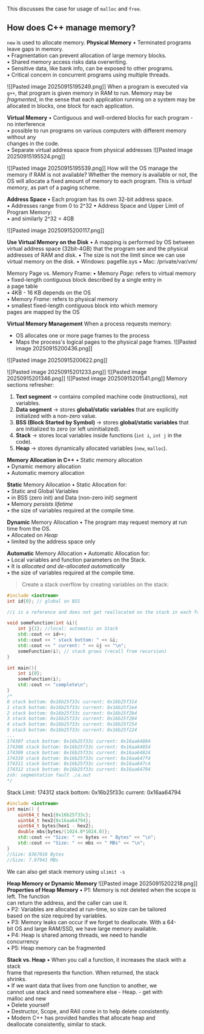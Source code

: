 This discusses the case for usage of `malloc` and `free`.

## How does C++ manage memory?
`new` is used to allocate memory. 
**Physical Memory**
• Terminated programs leave gaps in memory.  
• Fragmentation can prevent allocation of large memory blocks.  
• Shared memory access risks data overwriting.  
• Sensitive data, like bank info, can be exposed to other programs.  
• Critical concern in concurrent programs using multiple threads.

![[Pasted image 20250915195249.png]]
When a program is executed via `g++`, that program is given memory in RAM to run. 
Memory may be *fragmented*, in the sense that each application running on a system may be allocated in blocks, one block for each application. 

**Virtual Memory**
• Contiguous and well-ordered blocks for each program - no interference  
• possible to run programs on various computers with different memory without any  
changes in the code.  
• Separate virtual address space from physical addresses
![[Pasted image 20250915195524.png]]

![[Pasted image 20250915195539.png]]
How will the OS manage the memory if RAM is not available? Whether the memory is available or not, the OS will allocate a fixed amount of memory to each program. This is *virtual memory*, as part of a paging scheme. 

**Address Space**
• Each program has its own 32-bit address space.  
	• Addresses range from 0 to 2^32
• Address Space and Upper Limit of Program Memory:  
	• and similarly 2^32 = 4GB

![[Pasted image 20250915200117.png]]

**Use Virtual Memory on the Disk**
• A mapping is performed by OS between
virtual address space (32bit-4GB) that the
program see and the physical addresses
of RAM and disk.
• The size is not the limit since we can use
virtual memory on the disk.
	• Windows: pagefile.sys
	• Mac: /private/var/vm/

Memory Page vs. Memory Frame:
• Memory *Page*: refers to virtual memory  
	• fixed-length contiguous block described by a single entry in  
	a page table  
	• 4KB - 16 KB depends on the OS  
• Memory *Frame*: refers to physical memory  
	• smallest fixed-length contiguous block into which memory  
	pages are mapped by the OS

**Virtual Memory Management**
When a process requests memory:
- OS allocates one or more page frames to the process
- Maps the process's logical pages to the physical page frames. 
![[Pasted image 20250915200436.png]]

![[Pasted image 20250915200622.png]]

![[Pasted image 20250915201233.png]]
![[Pasted image 20250915201346.png]]
![[Pasted image 20250915201541.png]]
Memory sections refresher:
1. **Text segment** → contains compiled machine code (instructions), not variables.
2. **Data segment** → stores **global/static variables** that are explicitly initialized with a non-zero value.
3. **BSS (Block Started by Symbol)** → stores **global/static variables** that are initialized to zero (or left uninitialized).
4. **Stack** → stores local variables inside functions (`int i`, `int j` in the code).
5. **Heap** → stores dynamically allocated variables (`new`, `malloc`).

**Memory Allocation in C++**
	• Static memory allocation  
	• Dynamic memory allocation  
	• Automatic memory allocation

**Static** Memory Allocation
• Static Allocation for:  
	• Static and Global Variables  
		• in BSS (zero init) and Data (non-zero init) segment  
	• Memory *persists lifetime*  
	• the size of variables required at the compile time.

**Dynamic** Memory Allocation
• The program may request memory at run time from the OS.  
• Allocated on *Heap*  
• limited by the address space only

**Automatic** Memory Allocation 
• Automatic Allocation for:  
	• Local variables and function parameters on the Stack.  
	• It is *allocated and de-allocated automatically*  
	• the size of variables required at the compile time.

> Create a stack overflow by creating variables on the stack: 

```c++
#include <iostream>  
int id{0}; // global on BSS  

//i is a reference and does not get reallocated on the stack in each function  call.  

void someFunction(int &i){  
	int j{1}; //local: automatic on Stack  
	std::cout << id++;  
	std::cout << " stack bottom: " << &i;  
	std::cout << " current: " << &j << "\n";  
	someFunction(i); // stack grows (recall from recursion)
}

int main(){  
	int i{0};  
	someFunction(i);  
	std::cout << "complete\n";  
}
/*  
0 stack bottom: 0x16b25f33c current: 0x16b25f314  
1 stack bottom: 0x16b25f33c current: 0x16b25f2e4  
2 stack bottom: 0x16b25f33c current: 0x16b25f2b4  
3 stack bottom: 0x16b25f33c current: 0x16b25f284  
4 stack bottom: 0x16b25f33c current: 0x16b25f254  
5 stack bottom: 0x16b25f33c current: 0x16b25f224  
...
174307 stack bottom: 0x16b25f33c current: 0x16aa64884  
174308 stack bottom: 0x16b25f33c current: 0x16aa64854  
174309 stack bottom: 0x16b25f33c current: 0x16aa64824  
174310 stack bottom: 0x16b25f33c current: 0x16aa647f4  
174311 stack bottom: 0x16b25f33c current: 0x16aa647c4  
174312 stack bottom: 0x16b25f33c current: 0x16aa64794  
zsh: segmentation fault ./a.out  
*/
```

Stack Limit:
174312 stack bottom: 0x16b25f33c current: 0x16aa64794
```c++
#include <iostream>  
int main() {  
	uint64_t hex1{0x16b25f33c};  
	uint64_t hex2{0x16aa64794};  
	uint64_t bytes{hex1 - hex2};  
	double mbs{bytes/(1024.0*1024.0)};  
	std::cout << "Size: " << bytes << " Bytes" << "\n";  
	std::cout << "Size: " << mbs << " MBs" << "\n";  
}  
//Size: 8367016 Bytes  
//Size: 7.97941 MBs  
```
We can also get stack memory using `ulimit -s`

**Heap Memory or Dynamic Memory**
![[Pasted image 20250915202218.png]]
**Properties of Heap Memory**
• P1: Memory is not deleted when the scope is left. The function  
can return the address, and the caller can use it.  
• P2: Variables are allocated at run-time, so size can be tailored  
based on the size required by variables.  
• P3: Memory leaks can occur if we forget to deallocate. With a 64-  
bit OS and large RAM/SSD, we have large memory available.  
• P4: Heap is shared among threads, we need to handle  
concurrency  
• P5: Heap memory can be fragmented

**Stack vs. Heap**
• When you call a function, it increases the stack with a stack  
frame that represents the function. When returned, the stack  
shrinks.  
• If we want data that lives from one function to another, we  
cannot use stack and need somewhere else - Heap. - get with  
malloc and new  
• Delete yourself  
• Destructor, Scope, and RAII come in to help delete consistently.  
• Modern C++ has provided handles that allocate heap and  
deallocate consistently, similar to stack.